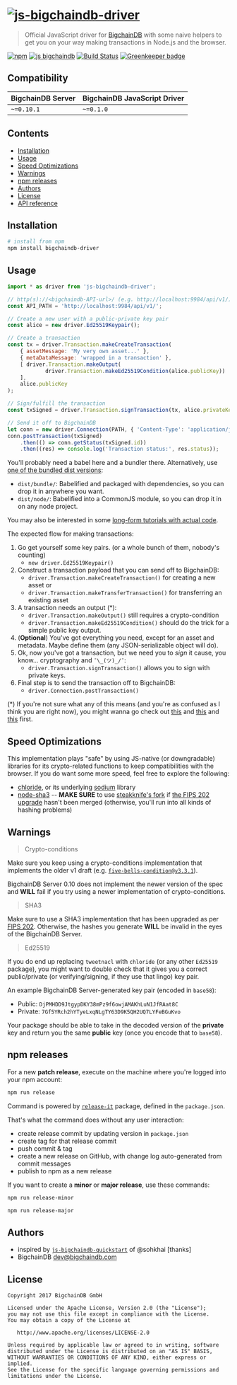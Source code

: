 # [![js-bigchaindb-driver](media/repo-banner@2x.png)](https://www.bigchaindb.com)

> Official JavaScript driver for [BigchainDB](https://github.com/bigchaindb/bigchaindb) with some naive helpers to get you on your way making transactions in Node.js and the browser.

[![npm](https://img.shields.io/npm/v/js-bigchaindb-driver.svg)](https://www.npmjs.com/package/js-bigchaindb-driver)
[![js bigchaindb](https://img.shields.io/badge/js-bigchaindb-39BA91.svg)](https://github.com/ascribe/javascript)
[![Build Status](https://travis-ci.org/bigchaindb/js-bigchaindb-driver.svg?branch=master)](https://travis-ci.org/bigchaindb/js-bigchaindb-driver)
[![Greenkeeper badge](https://badges.greenkeeper.io/bigchaindb/js-bigchaindb-driver.svg)](https://greenkeeper.io/)

## Compatibility

| BigchainDB Server | BigchainDB JavaScript Driver |
| ----------------- |------------------------------|
| `~=0.10.1` | `~=0.1.0` |


## Contents

- [Installation](#installation)
- [Usage](#usage)
- [Speed Optimizations](#speed-optimizations)
- [Warnings](#warnings)
- [npm releases](#npm-releases)
- [Authors](#authors)
- [License](#license)
- [API reference](API.md)

## Installation

```bash
# install from npm
npm install bigchaindb-driver
```

## Usage

```js
import * as driver from 'js-bigchaindb-driver';

// http(s)://<bigchaindb-API-url>/ (e.g. http://localhost:9984/api/v1/)
const API_PATH = 'http://localhost:9984/api/v1/';

// Create a new user with a public-private key pair
const alice = new driver.Ed25519Keypair();

// Create a transaction
const tx = driver.Transaction.makeCreateTransaction(
    { assetMessage: 'My very own asset...' },
    { metaDataMessage: 'wrapped in a transaction' },
    [ driver.Transaction.makeOutput(
            driver.Transaction.makeEd25519Condition(alice.publicKey))
    ],
    alice.publicKey
);

// Sign/fulfill the transaction
const txSigned = driver.Transaction.signTransaction(tx, alice.privateKey);

// Send it off to BigchainDB
let conn = new driver.Connection(PATH, { 'Content-Type': 'application/json' });
conn.postTransaction(txSigned)
    .then(() => conn.getStatus(txSigned.id))
    .then((res) => console.log('Transaction status:', res.status));
```

You'll probably need a babel here and a bundler there. Alternatively, use [one of the bundled dist versions](./dist):

- `dist/bundle/`: Babelified and packaged with dependencies, so you can drop it in anywhere you want.
- `dist/node/`: Babelified into a CommonJS module, so you can drop it in on any node project.

You may also be interested in some [long-form tutorials with actual code](https://github.com/bigchaindb/kyber).

The expected flow for making transactions:

1. Go get yourself some key pairs. (or a whole bunch of them, nobody's counting)
    - `new driver.Ed25519Keypair()` 
2. Construct a transaction payload that you can send off to BigchainDB:
    - `driver.Transaction.makeCreateTransaction()` for creating a new asset or
    - `driver.Transaction.makeTransferTransaction()` for transferring an existing asset
3. A transaction needs an output (\*):
    - `driver.Transaction.makeOutput()` still requires a crypto-condition
    - `driver.Transaction.makeEd25519Condition()` should do the trick for a simple public key output.
4. (**Optional**) You've got everything you need, except for an asset and metadata. Maybe define them (any JSON-serializable object will do).
5. Ok, now you've got a transaction, but we need you to *sign* it cause, you know... cryptography and `¯\_(ツ)_/¯`:
   - `driver.Transaction.signTransaction()` allows you to sign with private keys.
6. Final step is to send the transaction off to BigchainDB:
   - `driver.Connection.postTransaction()`

(\*) If you're not sure what any of this means (and you're as confused as I think you are right now), you might wanna go check out [this](https://docs.bigchaindb.com/projects/server/en/latest/data-models/crypto-conditions.html) and [this](https://docs.bigchaindb.com/projects/py-driver/en/latest/usage.html#asset-transfer) and [this](https://tools.ietf.org/html/draft-thomas-crypto-conditions-01) first.

## Speed Optimizations

This implementation plays "safe" by using JS-native (or downgradable) libraries for its crypto-related functions to keep compatibilities with the browser. If you do want some more speed, feel free to explore the following: 

* [chloride](https://github.com/dominictarr/chloride), or its underlying [sodium](https://github.com/paixaop/node-sodium) library
* [node-sha3](https://github.com/phusion/node-sha3) -- **MAKE SURE** to use [steakknife's fork](https://github.com/steakknife/node-sha3) if [the FIPS 202 upgrade](https://github.com/phusion/node-sha3/pull/25) hasn't been merged (otherwise, you'll run into all kinds of hashing problems)

## Warnings

> Crypto-conditions

Make sure you keep using a crypto-conditions implementation that implements the older v1 draft (e.g.
[`five-bells-condition@v3.3.1`](https://github.com/interledgerjs/five-bells-condition/releases/tag/v3.3.1)).

BigchainDB Server 0.10 does not implement the newer version of the spec and **WILL** fail if you try using a newer implementation of crypto-conditions.

> SHA3

Make sure to use a SHA3 implementation that has been upgraded as per [FIPS 202](http://csrc.nist.gov/publications/drafts/fips-202/fips_202_draft.pdf). Otherwise, the hashes you generate **WILL** be invalid in the eyes of the BigchainDB Server.

> Ed25519

If you do end up replacing `tweetnacl` with `chloride` (or any other `Ed25519` package), you might want to double check that it gives you a correct public/private (or verifying/signing, if they use
that lingo) key pair.

An example BigchainDB Server-generated key pair (encoded in `base58`):

- Public: `DjPMHDD9JtgypDKY38mPz9f6owjAMAKhLuN1JfRAat8C`
- Private: `7Gf5YRch2hYTyeLxqNLgTY63D9K5QH2UQ7LYFeBGuKvo`

Your package should be able to take in the decoded version of the **private** key and return you the same **public** key (once you encode that to `base58`).

## npm releases

For a new **patch release**, execute on the machine where you're logged into your npm account:

```bash
npm run release
```

Command is powered by [`release-it`](https://github.com/webpro/release-it) package, defined in the `package.json`.

That's what the command does without any user interaction:

- create release commit by updating version in `package.json`
- create tag for that release commit
- push commit & tag
- create a new release on GitHub, with change log auto-generated from commit messages
- publish to npm as a new release

If you want to create a **minor** or **major release**, use these commands:

```bash
npm run release-minor
```

```bash
npm run release-major
```

## Authors

* inspired by [`js-bigchaindb-quickstart`](https://github.com/sohkai/js-bigchaindb-quickstart) of @sohkhai [thanks]
* BigchainDB <dev@bigchaindb.com>

## License

```
Copyright 2017 BigchainDB GmbH

Licensed under the Apache License, Version 2.0 (the "License");
you may not use this file except in compliance with the License.
You may obtain a copy of the License at

   http://www.apache.org/licenses/LICENSE-2.0

Unless required by applicable law or agreed to in writing, software
distributed under the License is distributed on an "AS IS" BASIS,
WITHOUT WARRANTIES OR CONDITIONS OF ANY KIND, either express or implied.
See the License for the specific language governing permissions and
limitations under the License.
```
